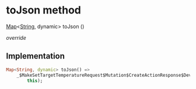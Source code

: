 


# toJson method








[Map](https://api.flutter.dev/flutter/dart-core/Map-class.html)&lt;[String](https://api.flutter.dev/flutter/dart-core/String-class.html), dynamic> toJson
()

_override_






## Implementation

```dart
Map<String, dynamic> toJson() =>
    _$MakeSetTargetTemperatureRequest$Mutation$CreateActionResponse$Device$DeviceTrait$ThermostatSettingDeviceTrait$ThermostatSettingPropertiesToJson(
        this);
```







